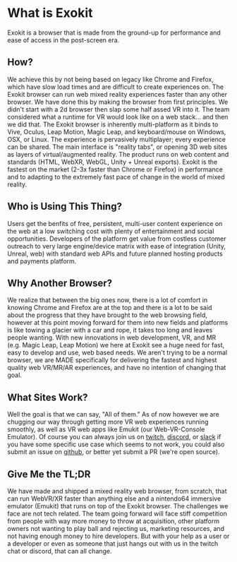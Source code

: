 # What is Exokit

  Exokit is a browser that is made from the ground-up for performance and ease of access in the post-screen era. 
  
  ## How?
  
  We achieve this by not being based on legacy like Chrome and Firefox, which have slow load times and are difficult to create experiences on. The Exokit browser can run web mixed reality experiences faster than any other browser. We have done this by making the browser from first principles. We didn't start with a 2d browser then slap some half assed VR into it. The team considered what a runtime for VR would look like on a web stack... and then we did that. The Exokit browser is inherently multi-platform as it binds to Vive, Oculus, Leap Motion, Magic Leap, and keyboard/mouse on Windows, OSX, or Linux. The experience is pervasively multiplayer; every experience can be shared. The main interface is "reality tabs", or opening 3D web sites as layers of virtual/augmented reality. The product runs on web content and standards (HTML, WebXR, WebGL, Unity + Unreal exports). Exokit is the fastest on the market (2-3x faster than Chrome or Firefox) in performance and to adapting to the extremely fast pace of change in the world of mixed reality.  
  
  ## Who is Using This Thing?
  
  Users get the benfits of free, persistent, multi-user content experience on the web at a low switching cost with plenty of entertainment and social opportunities. Developers of the platform get value from costless customer outreach to very large engine/device matrix with ease of integration (Unity, Unreal, web) with standard web APIs and future planned hosting products and payments platform. 

  ## Why Another Browser?
  
  We realize that between the big ones now, there is a lot of comfort in knowing Chrome and Firefox are at the top and there is a lot to be said about the progress that they have brought to the web browsing field, however at this point moving forward for them into new fields and platforms is like towing a glacier with a car and rope, it takes too long and leaves people wanting. With new innovations in web development, VR, and MR (e.g. Magic Leap, Leap Motion) we here at Exokit see a huge need for fast, easy to develop and use, web based needs. We aren't trying to be a normal browser, we are MADE specifically for delivering the fastest and highest quality web VR/MR/AR experiences, and have no intention of changing that goal.
  
  ## What Sites Work?
  
  Well the goal is that we can say, "All of them." As of now however we are chugging our way through getting more VR web experiences running smoothly, as well as VR web apps like Emukit (our Web-VR-Console Emulator). Of course you can always join us on [twitch](https://www.twitch.tv/avaer), [discord](https://discord.gg/cf5tfTV), or [slack](https://exoslack.now.sh/) if you have some specific use case which seems to not work, you could also submit an issue on [github](https://github.com/webmixedreality/exokit),  or better yet submit a PR (we're open source).
  
  ## Give Me the TL;DR
  
We have made and shipped a mixed reality web browser, from scratch, that can run WebVR/XR faster than anything else and a nintendo64 immersive emulator (Emukit) that runs on top of the Exokit browser. The challenges we face are not tech related. The team going forward will face stiff competition from people with way more money to throw at acquisition, other platform owners not wanting to play ball and rejecting us, marketing resources, and not having enough money to hire developers. But with your help as a user or a developer or even as someone that just hangs out with us in the twitch chat or discord, that can all change.

